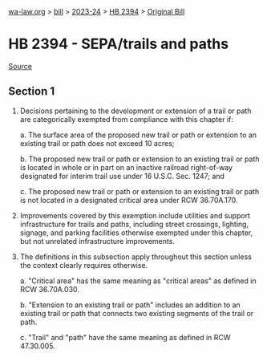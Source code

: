 [wa-law.org](/) > [bill](/bill/) > [2023-24](/bill/2023-24/) > [HB 2394](/bill/2023-24/hb/2394/) > [Original Bill](/bill/2023-24/hb/2394/1/)

# HB 2394 - SEPA/trails and paths

[Source](http://lawfilesext.leg.wa.gov/biennium/2023-24/Pdf/Bills/House%20Bills/2394.pdf)

## Section 1
1. Decisions pertaining to the development or extension of a trail or path are categorically exempted from compliance with this chapter if:

    a. The surface area of the proposed new trail or path or extension to an existing trail or path does not exceed 10 acres;

    b. The proposed new trail or path or extension to an existing trail or path is located in whole or in part on an inactive railroad right-of-way designated for interim trail use under 16 U.S.C. Sec. 1247; and

    c. The proposed new trail or path or extension to an existing trail or path is not located in a designated critical area under RCW 36.70A.170.

2. Improvements covered by this exemption include utilities and support infrastructure for trails and paths, including street crossings, lighting, signage, and parking facilities otherwise exempted under this chapter, but not unrelated infrastructure improvements.

3. The definitions in this subsection apply throughout this section unless the context clearly requires otherwise.

    a. "Critical area" has the same meaning as "critical areas" as defined in RCW 36.70A.030.

    b. "Extension to an existing trail or path" includes an addition to an existing trail or path that connects two existing segments of the trail or path.

    c. "Trail" and "path" have the same meaning as defined in RCW 47.30.005.
